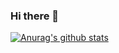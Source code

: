 ### Hi there 👋

 [![Anurag's github stats](https://github-readme-stats.vercel.app/api?username=viviviviviid)](https://github.com/anuraghazra/github-readme-stats)
